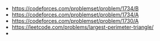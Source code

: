 - https://codeforces.com/problemset/problem/1734/B
- https://codeforces.com/problemset/problem/1734/A
- https://codeforces.com/problemset/problem/1730/A
- https://leetcode.com/problems/largest-perimeter-triangle/
-